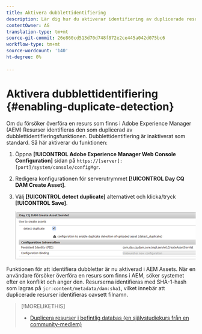 ```yaml
---
title: Aktivera dubblettidentifiering
description: Lär dig hur du aktiverar identifiering av duplicerade resurser i AEM.
contentOwner: AG
translation-type: tm+mt
source-git-commit: 26e860cd513d70d748f872e2ce445a042d075bc6
workflow-type: tm+mt
source-wordcount: '140'
ht-degree: 0%

---
```



# Aktivera dubblettidentifiering {#enabling-duplicate-detection}

Om du försöker överföra en resurs som finns i Adobe Experience Manager (AEM) Resurser identifieras den som duplicerad av dubblettidentifieringsfunktionen. Dubblettidentifiering är inaktiverat som standard. Så här aktiverar du funktionen:

1. Öppna **[!UICONTROL Adobe Experience Manager Web Console Configuration]** sidan på `https://[server]:[port]/system/console/configMgr`.
1. Redigera konfigurationen för serverutrymmet **[!UICONTROL Day CQ DAM Create Asset]**.
1. Välj **[!UICONTROL detect duplicate]** alternativet och klicka/tryck **[!UICONTROL Save]**.

   ![Välj alternativet Identifiera dubblett i serverleten](assets/chlimage_1-377.png)

Funktionen för att identifiera dubbletter är nu aktiverad i AEM Assets. När en användare försöker överföra en resurs som finns i AEM, söker systemet efter en konflikt och anger den. Resurserna identifieras med SHA-1-hash som lagras på `jcr:content/metadata/dam:sha1`, vilket innebär att duplicerade resurser identifieras oavsett filnamn.

>[!MORELIKETHIS]
>
>* [Duplicera resurser i befintlig databas (en självstudiekurs från en community-medlem)](https://experience-aem.blogspot.com/2019/06/aem-65-find-duplicate-assets-binaries-in-existing-repository.html)

